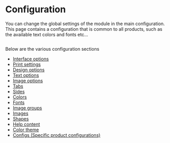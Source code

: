 # Configuration

You can change the global settings of the module in the main configuration.
This page contains a configuration that is common to all products, such as the available text colors
and fonts etc...

<img srcset="/productdesigner/images/configuration.jpg 2x">

Below are the various configuration sections

- [Interface options](03-configuration/interface-options.md)
- [Print settings](03-configuration/print-settings.md)
- [Design options](03-configuration/design-options.md)
- [Text options](03-configuration/text-options.md)
- [Image options](03-configuration/image-options.md)
- [Tabs](03-configuration/tabs.md)
- [Sides](03-configuration/sides.md)
- [Colors](03-configuration/colors.md)
- [Fonts](03-configuration/fonts.md)
- [Image groups](03-configuration/image-groups.md)
- [Images](03-configuration/images.md)
- [Shapes](03-configuration/shapes.md)
- [Help content](03-configuration/help-content.md)
- [Color theme](03-configuration/color-theme.md)
- [Configs (Specific product configurations)](03-configuration/configs.md)
